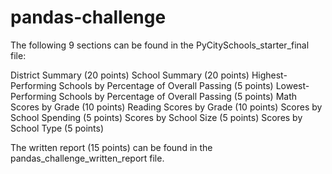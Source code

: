 # pandas-challenge
The following 9 sections can be found in the PyCitySchools_starter_final file:

District Summary (20 points)
School Summary (20 points)
Highest-Performing Schools by Percentage of Overall Passing (5 points)
Lowest-Performing Schools by Percentage of Overall Passing (5 points)
Math Scores by Grade (10 points)
Reading Scores by Grade (10 points)
Scores by School Spending (5 points)
Scores by School Size (5 points)
Scores by School Type (5 points)

The written report (15 points) can be found in the pandas_challenge_written_report file.

